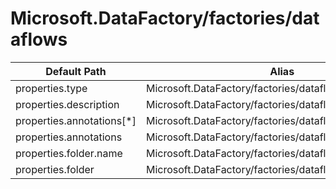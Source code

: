# Microsoft.DataFactory/factories/dataflows

| Default Path | Alias |
|---|---|
| properties.type | Microsoft.DataFactory/factories/dataflows/type |
| properties.description | Microsoft.DataFactory/factories/dataflows/description |
| properties.annotations[*] | Microsoft.DataFactory/factories/dataflows/annotations[*] |
| properties.annotations | Microsoft.DataFactory/factories/dataflows/annotations |
| properties.folder.name | Microsoft.DataFactory/factories/dataflows/folder.name |
| properties.folder | Microsoft.DataFactory/factories/dataflows/folder |

